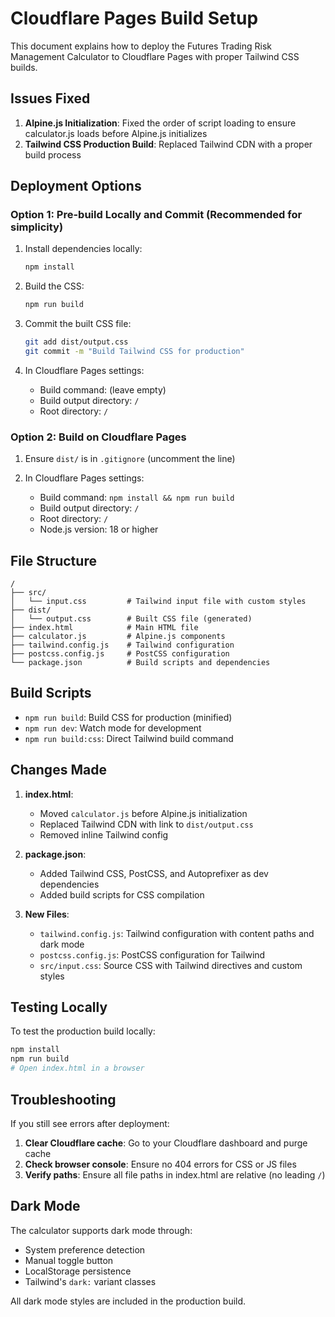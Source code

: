 # Cloudflare Pages Build Setup

This document explains how to deploy the Futures Trading Risk Management Calculator to Cloudflare Pages with proper Tailwind CSS builds.

## Issues Fixed

1. **Alpine.js Initialization**: Fixed the order of script loading to ensure calculator.js loads before Alpine.js initializes
2. **Tailwind CSS Production Build**: Replaced Tailwind CDN with a proper build process

## Deployment Options

### Option 1: Pre-build Locally and Commit (Recommended for simplicity)

1. Install dependencies locally:
   ```bash
   npm install
   ```

2. Build the CSS:
   ```bash
   npm run build
   ```

3. Commit the built CSS file:
   ```bash
   git add dist/output.css
   git commit -m "Build Tailwind CSS for production"
   ```

4. In Cloudflare Pages settings:
   - Build command: (leave empty)
   - Build output directory: `/`
   - Root directory: `/`

### Option 2: Build on Cloudflare Pages

1. Ensure `dist/` is in `.gitignore` (uncomment the line)

2. In Cloudflare Pages settings:
   - Build command: `npm install && npm run build`
   - Build output directory: `/`
   - Root directory: `/`
   - Node.js version: 18 or higher

## File Structure

```
/
├── src/
│   └── input.css         # Tailwind input file with custom styles
├── dist/
│   └── output.css        # Built CSS file (generated)
├── index.html            # Main HTML file
├── calculator.js         # Alpine.js components
├── tailwind.config.js    # Tailwind configuration
├── postcss.config.js     # PostCSS configuration
└── package.json          # Build scripts and dependencies
```

## Build Scripts

- `npm run build`: Build CSS for production (minified)
- `npm run dev`: Watch mode for development
- `npm run build:css`: Direct Tailwind build command

## Changes Made

1. **index.html**:
   - Moved `calculator.js` before Alpine.js initialization
   - Replaced Tailwind CDN with link to `dist/output.css`
   - Removed inline Tailwind config

2. **package.json**:
   - Added Tailwind CSS, PostCSS, and Autoprefixer as dev dependencies
   - Added build scripts for CSS compilation

3. **New Files**:
   - `tailwind.config.js`: Tailwind configuration with content paths and dark mode
   - `postcss.config.js`: PostCSS configuration for Tailwind
   - `src/input.css`: Source CSS with Tailwind directives and custom styles

## Testing Locally

To test the production build locally:

```bash
npm install
npm run build
# Open index.html in a browser
```

## Troubleshooting

If you still see errors after deployment:

1. **Clear Cloudflare cache**: Go to your Cloudflare dashboard and purge cache
2. **Check browser console**: Ensure no 404 errors for CSS or JS files
3. **Verify paths**: Ensure all file paths in index.html are relative (no leading `/`)

## Dark Mode

The calculator supports dark mode through:
- System preference detection
- Manual toggle button
- LocalStorage persistence
- Tailwind's `dark:` variant classes

All dark mode styles are included in the production build.
